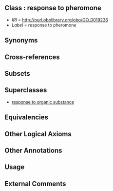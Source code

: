 
## Class : response to pheromone

 * *IRI* = http://purl.obolibrary.org/obo/GO_0019236
 * *Label* = response to pheromone

## Synonyms


## Cross-references


## Subsets


## Superclasses

 * [response to organic substance](../../GO/33/GO_0010033.md)

## Equivalencies


## Other Logical Axioms


## Other Annotations


## Usage


## External Comments

